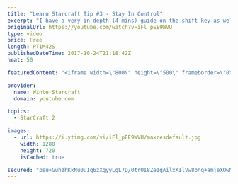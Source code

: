 ```yaml
---
title: "Learn Starcraft Tip #3 - Stay In Control"
excerpt: "I have a very in depth (4 mins) guide on the shift key as well here https://www.youtube.com/watch?v=7x9pHr544oY"
originalUrl: https://youtube.com/watch?v=iFl_pEE9WVU
type: video
price: Free
length: PT1M42S
publishedDateTime: 2017-10-24T21:18:42Z
heat: 50

featuredContent: "<iframe width=\"800\" height=\"500\" frameborder=\"0\" src=\"https://www.youtube.com/embed/iFl_pEE9WVU\" allow=\"accelerometer; autoplay; encrypted-media; gyroscope; picture-in-picture\" allowfullscreen></iframe>"

provider:
  name: WinterStarcraft
  domain: youtube.com

topics:
  - StarCraft 2

images:
  - url: https://i.ytimg.com/vi/iFl_pEE9WVU/maxresdefault.jpg
    width: 1280
    height: 720
    isCached: true

secured: "psu+GuhzhKkNu0uIq6zXgyyLgL7D/0trUI8ZezgAilxKIlVw8onq+amjeXOwMXWWdTDh1cLzQwN/ley3K6t8Fn9k8/C1Df+uDG0IsBRwtY/DHY730bnjcYD/Vu6PqeayAwauqmZEGfTCMYARsGXmtT1TDwxCVyM2psnRZVUSxj6pMYWZYx+glEuRkNz1gi5EBJUjV6WGwBDBkuWf8nK+ju5CJfLrk/Jru6SfX/vkst3jgPkhfqVXuMK3j5Ep1bjadjIM97lPZBweJte/QlacMK1RkqsizL5A3EJ3YOhNQae9T/GU2Xq3XqjFD8EtqsfuS/nlrZ5vEdSbAtwx2A6bFQzX9hShSQKXX//K1fYyvi9aA3KcgnjGdfszQAwmVVNa8gF0Whp4uH2XmDah4NukcSGEVYFZefVtw1M9jdsMDOk=;vmICcxfQ6FsXeJqJ9RJ8Lw=="
---
```


